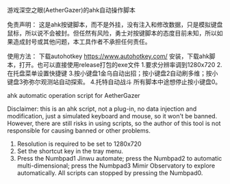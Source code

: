 游戏深空之眼(AetherGazer)的ahk自动操作脚本


免责声明：
这是ahk按键脚本，而不是外挂，没有注入和修改数据，只是模拟键盘鼠标，所以说不会被封。但任然有风险，勇士对按键脚本的态度目前未知，所以如果造成封号或其他问题，本工具作者不承担任何责任。


使用方法：
下载autohotkey
https://www.autohotkey.com/
安装，下载ahk脚本，打开。也可以直接使用release打包的exe文件
1.要求分辨率调到1280x720
2.在托盘菜单设置快捷键
3.按小键盘1金乌自动出招；按小键盘2自动刷多维；按小键盘3弥弥尔观测站自动探索。
4.托特自动战斗
所有脚本中途想停止按小键盘0。


ahk automatic operation script for AetherGazer

Disclaimer: this is an ahk script, not a plug-in, no data injection and modification, just a simulated keyboard and mouse, so it won't be banned. However, there are still risks in using scripts, so the author of this tool is not responsible for causing banned or other problems.

1. Resolution is required to be set to 1280x720
2. Set the shortcut key in the tray menu.
3. Press the Numbpad1 Jinwu automate; press the Numbpad2 to automatic multi-dimensional; press the Numbpad3 Mimir Observatory to explore automatically. All scripts can stopped by pressing the Numbpad0.
